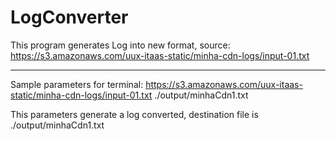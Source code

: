 # LogConverter

This program generates Log into new format, source:
https://s3.amazonaws.com/uux-itaas-static/minha-cdn-logs/input-01.txt

------------------------------


Sample parameters for terminal:
https://s3.amazonaws.com/uux-itaas-static/minha-cdn-logs/input-01.txt ./output/minhaCdn1.txt

This parameters generate a log converted, destination file is ./output/minhaCdn1.txt
